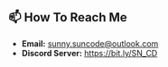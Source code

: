 ## 📫 How To Reach Me
- **Email:** sunny.suncode@outlook.com
- **Discord Server:** https://bit.ly/SN_CD
